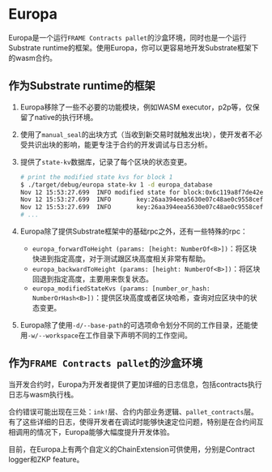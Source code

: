 # Europa

Europa是一个运行`FRAME Contracts pallet`的沙盒环境，同时也是一个运行Substrate runtime的框架。使用Europa，你可以更容易地开发Substrate框架下的wasm合约。

## 作为Substrate runtime的框架

1. Europa移除了一些不必要的功能模块，例如WASM executor，p2p等，仅保留了native的执行环境。

2. 使用了`manual_seal`的出块方式（当收到新交易时就触发出块），使开发者不必受共识出块的影响，能更专注于合约的开发调试与日志分析。

3. 提供了`state-kv`数据库，记录了每个区块的状态变更。

   ```bash
   # print the modified state kvs for block 1
   $ ./target/debug/europa state-kv 1 -d europa_database
   Nov 12 15:53:27.699  INFO modified state for block:0x6c119a8f7de42e330aca8b9d3587937aacbbc203cc21650b60644c2f2d33e7fb    
   Nov 12 15:53:27.699  INFO       key:26aa394eea5630e07c48ae0c9558cef702a5c1b19ab7a04f536c519aca4983ac|value:[DELETED]    
   Nov 12 15:53:27.699  INFO       key:26aa394eea5630e07c48ae0c9558cef70a98fdbe9ce6c55837576c60c7af3850|value:05000000
   # ... 
   ```

   

4. Europa除了提供Substrate框架中的基础rpc之外，还有一些特殊的rpc：

   * `europa_forwardToHeight (params: [height: NumberOf<B>])`：将区块快进到指定高度，对于测试跟区块高度相关非常有帮助。
   * `europa_backwardToHeight (params: [height: NumberOf<B>])`：将区块回退到指定高度，主要用来恢复状态。
   * `europa_modifiedStateKvs (params: [number_or_hash: NumberOrHash<B>])`：提供区块高度或者区块哈希，查询对应区块中的状态变更。

5. Europa除了使用`-d/--base-path`的可选项命令划分不同的工作目录，还能使用`-w/--workspace`在工作目录下声明不同的工作空间。

## 作为`FRAME Contracts pallet`的沙盒环境

当开发合约时，Europa为开发者提供了更加详细的日志信息，包括contracts执行日志与wasm执行栈。

合约错误可能出现在三处：`ink!`层、合约内部业务逻辑、`pallet_contracts`层。有了这些详细的日志，使得开发者在调试时能够快速定位问题，特别是在合约间互相调用的情况下，Europa能够大幅度提升开发体验。

目前，在Europa上有两个自定义的ChainExtension可供使用，分别是Contract logger和ZKP feature。